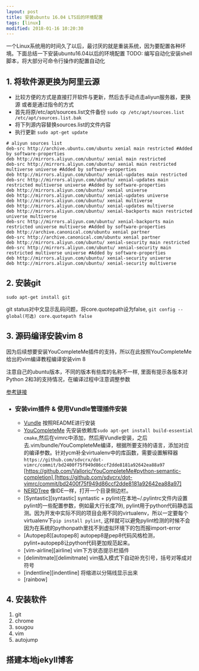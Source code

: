 ```yaml
---
layout: post
title: 安装ubuntu 16.04 LTS后的环境配置
tags: [linux]
modified: 2018-01-16 10:20:30
---
```


一个Linux系统用的时间久了以后，最讨厌的就是重装系统，因为要配置各种环境。下面总结一下安装ubuntu16.04以后的环境配置
TODO: 编写自动化安装shell脚本，将大部分可命令行操作的配置自动化

## 1. 将软件源更换为阿里云源
- 比较方便的方式是直接打开软件与更新，然后去手动点击aliyun服务器，更换源
或者是通过指令的方式
- 首先将原/etc/apt/sources.list文件备份
`sudo cp /etc/apt/sources.list /etc/apt/sources.list.bak`
- 将下列源内容替换sources.list的文件内容
- 执行更新 `sudo apt-get update`

```
# aliyun sources list
deb-src http://archive.ubuntu.com/ubuntu xenial main restricted #Added by software-properties
deb http://mirrors.aliyun.com/ubuntu/ xenial main restricted
deb-src http://mirrors.aliyun.com/ubuntu/ xenial main restricted multiverse universe #Added by software-properties
deb http://mirrors.aliyun.com/ubuntu/ xenial-updates main restricted
deb-src http://mirrors.aliyun.com/ubuntu/ xenial-updates main restricted multiverse universe #Added by software-properties
deb http://mirrors.aliyun.com/ubuntu/ xenial universe
deb http://mirrors.aliyun.com/ubuntu/ xenial-updates universe
deb http://mirrors.aliyun.com/ubuntu/ xenial multiverse
deb http://mirrors.aliyun.com/ubuntu/ xenial-updates multiverse
deb http://mirrors.aliyun.com/ubuntu/ xenial-backports main restricted universe multiverse
deb-src http://mirrors.aliyun.com/ubuntu/ xenial-backports main restricted universe multiverse #Added by software-properties
deb http://archive.canonical.com/ubuntu xenial partner
deb-src http://archive.canonical.com/ubuntu xenial partner
deb http://mirrors.aliyun.com/ubuntu/ xenial-security main restricted
deb-src http://mirrors.aliyun.com/ubuntu/ xenial-security main restricted multiverse universe #Added by software-properties
deb http://mirrors.aliyun.com/ubuntu/ xenial-security universe
deb http://mirrors.aliyun.com/ubuntu/ xenial-security multiverse
```

## 2. 安装git
`sudo apt-get install git`

git status对中文显示乱码问题，将core.quotepath设为false, `git config --global(可选) core.quotepath false`

## 3. 源码编译安装vim 8

因为后续想要安装YouCompleteMe插件的支持，所以在此按照YouCompleteMe给出的vim编译教程编译安装vim 8

注意自己的ubuntu版本，不同的版本有些库的名称不一样, 里面有提示各版本对Python 2和3的支持情况，在编译过程中注意调整参数

[参考链接][compile_vim]

[compile_vim]:https://github.com/Valloric/YouCompleteMe/wiki/Building-Vim-from-source


- ### 安装vim插件 & 使用Vundle管理插件安装
  - [Vundle][vundle_url] 按照README进行安装
  - [YouCompleteMe][ycm] 先安装依赖库`sudo apt-get install build-essential cmake`,然后在vimrc中添加，然后用Vundle安装，之后去.vim/bundle/YouCompleteMe编译，根据所要支持的语言，添加对应的编译参数。针对ycm补全virtualenv中的库函数，需要设置解释器`https://github.com/sdvcrx/dot-vimrc/commit/bd2400f75f949d86ccf2dde8181a92642ea88a97` [https://github.com/Valloric/YouCompleteMe#python-semantic-completion],[https://github.com/sdvcrx/dot-vimrc/commit/bd2400f75f949d86ccf2dde8181a92642ea88a97]
  - [NERDTree][nerdtree] 像IDE一样，打开一个目录侧边栏。
  - [Syntastic][syntastic] syntastic + pylint(在本地~/.pylintrc文件内设置pylint的一些配置参数，例如最大行长度79), pylint用于python代码静态监测。因为开发中实际不同的项目会用不同的virtualenv，所以一定要每个virtualenv下`pip install pylint`, 这样就可以避免pylint检测的时候不会因为在系统的pythonpath里找不到虚拟环境下的包而报import-error
  - [Autopep8][autopep8] autopep8是pep8代码风格检测，pylint+autopep8让python代码更加规范起来。
  - [vim-airline][airline] vim下方状态提示栏插件
  - [delimitmate][delimitmate] vim插入模式下自动补充引号，括号对等成对符号
  - [indentline][indentline] 将缩进以分隔线显示出来
  - [rainbow]





[vundle_url]: https://github.com/VundleVim/Vundle.vim


## 4. 安装软件
1. git
2. chrome
3. sougou
4. vim
5. autojump


## 搭建本地jekyll博客

[ycm]:https://github.com/Valloric/YouCompleteMe#ubuntu-linux-x64
[nerdtree]: https://vimawesome.com/plugin/nerdtree-red
